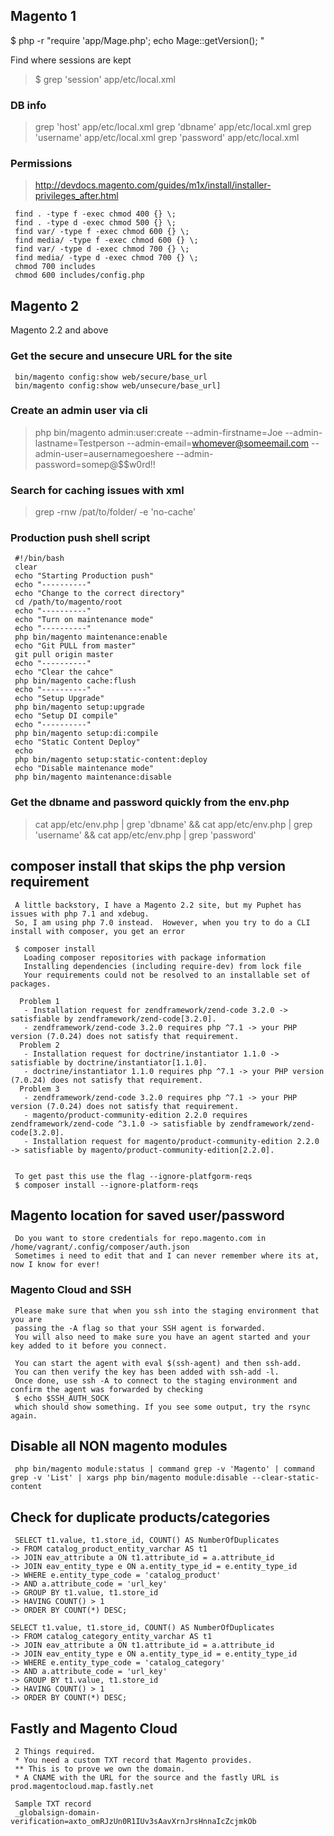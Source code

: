 ## Magento 1

$ php -r "require 'app/Mage.php'; echo Mage::getVersion(); "

Find where sessions are kept

> $ grep 'session' app/etc/local.xml

### DB info

> grep 'host' app/etc/local.xml grep 'dbname' app/etc/local.xml grep 'username' app/etc/local.xml grep 'password' app/etc/local.xml

### Permissions

> http://devdocs.magento.com/guides/m1x/install/installer-privileges_after.html

     find . -type f -exec chmod 400 {} \;
     find . -type d -exec chmod 500 {} \; 
     find var/ -type f -exec chmod 600 {} \; 
     find media/ -type f -exec chmod 600 {} \;
     find var/ -type d -exec chmod 700 {} \; 
     find media/ -type d -exec chmod 700 {} \;
     chmod 700 includes
     chmod 600 includes/config.php

## Magento 2

Magento 2.2 and above

### Get the secure and unsecure URL for the site

     bin/magento config:show web/secure/base_url
     bin/magento config:show web/unsecure/base_url]

### Create an admin user via cli

> php bin/magento admin:user:create --admin-firstname=Joe --admin-lastname=Testperson --admin-email=whomever@someemail.com --admin-user=ausernamegoeshere --admin-password=somep@$$w0rd!! 

### Search for caching issues with xml

> grep -rnw /pat/to/folder/ -e 'no-cache'

### Production push shell script

     #!/bin/bash
     clear
     echo "Starting Production push"
     echo "----------"
     echo "Change to the correct directory"
     cd /path/to/magento/root
     echo "----------"
     echo "Turn on maintenance mode"
     echo "----------"
     php bin/magento maintenance:enable
     echo "Git PULL from master"
     git pull origin master
     echo "----------"
     echo "Clear the cahce"
     php bin/magento cache:flush
     echo "----------"
     echo "Setup Upgrade"
     php bin/magento setup:upgrade
     echo "Setup DI compile"
     echo "----------"
     php bin/magento setup:di:compile
     echo "Static Content Deploy"
     echo
     php bin/magento setup:static-content:deploy
     echo "Disable maintenance mode"
     php bin/magento maintenance:disable

### Get the dbname and password quickly from the env.php

> cat app/etc/env.php | grep 'dbname' && cat app/etc/env.php | grep 'username' && cat app/etc/env.php | grep 'password'

## composer install that skips the php version requirement
     A little backstory, I have a Magento 2.2 site, but my Puphet has issues with php 7.1 and xdebug.
     So, I am using php 7.0 instead.  However, when you try to do a CLI install with composer, you get an error
     
     $ composer install
       Loading composer repositories with package information
       Installing dependencies (including require-dev) from lock file
       Your requirements could not be resolved to an installable set of packages.

      Problem 1
       - Installation request for zendframework/zend-code 3.2.0 -> satisfiable by zendframework/zend-code[3.2.0].
       - zendframework/zend-code 3.2.0 requires php ^7.1 -> your PHP version (7.0.24) does not satisfy that requirement.
      Problem 2
       - Installation request for doctrine/instantiator 1.1.0 -> satisfiable by doctrine/instantiator[1.1.0].
       - doctrine/instantiator 1.1.0 requires php ^7.1 -> your PHP version (7.0.24) does not satisfy that requirement.
      Problem 3
       - zendframework/zend-code 3.2.0 requires php ^7.1 -> your PHP version (7.0.24) does not satisfy that requirement.
       - magento/product-community-edition 2.2.0 requires zendframework/zend-code ^3.1.0 -> satisfiable by zendframework/zend-code[3.2.0].
       - Installation request for magento/product-community-edition 2.2.0 -> satisfiable by magento/product-community-edition[2.2.0].


     To get past this use the flag --ignore-platfgorm-reqs     
     $ composer install --ignore-platform-reqs

## Magento location for saved user/password 
     Do you want to store credentials for repo.magento.com in /home/vagrant/.config/composer/auth.json
     Sometimes i need to edit that and I can never remember where its at, now I know for ever!

### Magento Cloud and SSH
     Please make sure that when you ssh into the staging environment that you are 
     passing the -A flag so that your SSH agent is forwarded. 
     You will also need to make sure you have an agent started and your key added to it before you connect.

     You can start the agent with eval $(ssh-agent) and then ssh-add. 
     You can then verify the key has been added with ssh-add -l. 
     Once done, use ssh -A to connect to the staging environment and confirm the agent was forwarded by checking
     $ echo $SSH_AUTH_SOCK 
     which should show something. If you see some output, try the rsync again.
     
## Disable all NON magento modules
     php bin/magento module:status | command grep -v 'Magento' | command grep -v 'List' | xargs php bin/magento module:disable --clear-static-content

## Check for duplicate products/categories
     SELECT t1.value, t1.store_id, COUNT() AS NumberOfDuplicates
    -> FROM catalog_product_entity_varchar AS t1
    -> JOIN eav_attribute a ON t1.attribute_id = a.attribute_id
    -> JOIN eav_entity_type e ON a.entity_type_id = e.entity_type_id
    -> WHERE e.entity_type_code = 'catalog_product'
    -> AND a.attribute_code = 'url_key'
    -> GROUP BY t1.value, t1.store_id
    -> HAVING COUNT() > 1
    -> ORDER BY COUNT(*) DESC;

    SELECT t1.value, t1.store_id, COUNT() AS NumberOfDuplicates
    -> FROM catalog_category_entity_varchar AS t1
    -> JOIN eav_attribute a ON t1.attribute_id = a.attribute_id
    -> JOIN eav_entity_type e ON a.entity_type_id = e.entity_type_id
    -> WHERE e.entity_type_code = 'catalog_category'
    -> AND a.attribute_code = 'url_key'
    -> GROUP BY t1.value, t1.store_id
    -> HAVING COUNT() > 1
    -> ORDER BY COUNT(*) DESC;

## Fastly and Magento Cloud
     2 Things required.  
     * You need a custom TXT record that Magento provides.  
     ** This is to prove we own the domain.  
     * A CNAME with the URL for the source and the fastly URL is prod.magentocloud.map.fastly.net
 
     Sample TXT record
     _globalsign-domain-verification=axto_omRJzUn0R1IUv3sAavXrnJrsHnnaIcZcjmkOb
